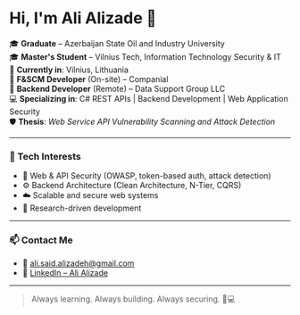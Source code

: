 # Hi, I'm Ali Alizade 👋

🎓 **Graduate** – Azerbaijan State Oil and Industry University  
🎓 **Master's Student** – Vilnius Tech, Information Technology Security & IT  
📍 **Currently in**: Vilnius, Lithuania  
🏢 **F&SCM Developer** (On-site) – Companial  
💼 **Backend Developer** (Remote) – Data Support Group LLC  
💻 **Specializing in**: C# REST APIs | Backend Development | Web Application Security  
🛡️ **Thesis**: *Web Service API Vulnerability Scanning and Attack Detection*

---

### 🧠 Tech Interests

- 🔐 Web & API Security (OWASP, token-based auth, attack detection)
- ⚙️ Backend Architecture (Clean Architecture, N-Tier, CQRS)
- ☁️ Scalable and secure web systems
- 🧪 Research-driven development

---

### 📫 Contact Me

- 📧 ali.said.alizadeh@gmail.com
- 💼 [LinkedIn – Ali Alizade](https://www.linkedin.com/in/ali-alizadehh/)

---

> Always learning. Always building. Always securing. 🧠💻

